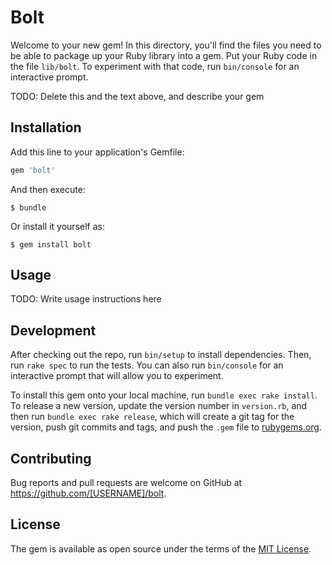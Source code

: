 # Bolt

Welcome to your new gem! In this directory, you'll find the files you need to be able to package up your Ruby library into a gem. Put your Ruby code in the file `lib/bolt`. To experiment with that code, run `bin/console` for an interactive prompt.

TODO: Delete this and the text above, and describe your gem

## Installation

Add this line to your application's Gemfile:

```ruby
gem 'bolt'
```

And then execute:

    $ bundle

Or install it yourself as:

    $ gem install bolt

## Usage

TODO: Write usage instructions here

## Development

After checking out the repo, run `bin/setup` to install dependencies. Then, run `rake spec` to run the tests. You can also run `bin/console` for an interactive prompt that will allow you to experiment.

To install this gem onto your local machine, run `bundle exec rake install`. To release a new version, update the version number in `version.rb`, and then run `bundle exec rake release`, which will create a git tag for the version, push git commits and tags, and push the `.gem` file to [rubygems.org](https://rubygems.org).

## Contributing

Bug reports and pull requests are welcome on GitHub at https://github.com/[USERNAME]/bolt.


## License

The gem is available as open source under the terms of the [MIT License](http://opensource.org/licenses/MIT).

